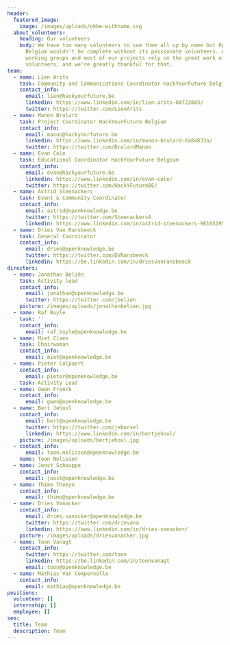 ```yaml
---
header:
  featured_image:
    image: /images/uploads/okbe-withname.svg
  about_volunteers:
    heading: Our volunteers
    body: We have too many volunteers to sum them all up by name but Open Knowledge
      Belgium wouldn't be complete without its passionate volunteers. All of our
      working groups and most of our projects rely on the great work of
      volunteers, and we're greatly thankful for that.
team:
  - name: Lien Arits
    task: Community and Communications Coordinator HackYourFuture Belgium
    contact_info:
      email: lien@hackyourfuture.be
      linkedin: https://www.linkedin.com/in/lien-arits-88722683/
      twitter: https://twitter.com/LienArits
  - name: Manon Brulard
    task: Project Coordinator HackYourFuture Belgium
    contact_info:
      email: manon@hackyourfuture.be
      linkedin: https://www.linkedin.com/in/manon-brulard-6a84833a/
      twitter: https://twitter.com/BrulardManon
  - name: Evan Cole
    task: Educational Coordinator HackYourFuture Belgium
    contact_info:
      email: evan@hackyourfuture.be
      linkedin: https://www.linkedin.com/in/evan-cole/
      twitter: https://twitter.com/HackYFutureBE/
  - name: Astrid Steenackers
    task: Event & Community Coordinator
    contact_info:
      email: astrid@openknowledge.be
      twitter: https://twitter.com/SteenackersA
      linkedin: https://www.linkedin.com/in/astrid-steenackers-96105195/
  - name: Dries Van Ransbeeck
    task: General Coordinator
    contact_info:
      email: dries@openknowledge.be
      twitter: https://twitter.com/DVRansbeeck
      linkedin: https://be.linkedin.com/in/driesvanransbeeck
directors:
  - name: Jonathan Beliën
    task: Activity lead
    contact_info:
      email: jonathan@openknowledge.be
      twitter: https://twitter.com/jbelien
    picture: /images/uploads/jonathanbelien.jpg
  - name: Raf Buyle
    task: ''
    contact_info:
      email: raf.buyle@openknowledge.be
  - name: Miet Claes
    task: Chairwoman
    contact_info:
      email: miet@openknowledge.be
  - name: Pieter Colpaert
    contact_info:
      email: pieter@openknowledge.be
    task: Activity Lead
  - name: Gwen Franck
    contact_info:
      email: gwen@openknowledge.be
  - name: Bert Jehoul
    contact_info:
      email: bert@openknowledge.be
      twitter: https://twitter.com/jeborsel
      linkedin: https://www.linkedin.com/in/bertjehoul/
    picture: /images/uploads/bertjehoul.jpg
  - contact_info:
      email: toon.nelissen@openknowledge.be
    name: Toon Nelissen
  - name: Joost Schouppe
    contact_info:
      email: joost@openknowledge.be
  - name: Thimo Thoeye
    contact_info:
      email: thimo@openknowledge.be
  - name: Dries Vanacker
    contact_info:
      email: dries.vanacker@openknowledge.be
      twitter: https://twitter.com/drievana
      linkedin: https://www.linkedin.com/in/dries-vanacker/
    picture: /images/uploads/driesvanacker.jpg
  - name: Toon Vanagt
    contact_info:
      twitter: https://twitter.com/toon
      linkedin: https://be.linkedin.com/in/toonvanagt
      email: toon@openknowledge.be
  - name: Mathias Van Compernolle
    contact_info:
      email: mathias@openknowledge.be
positions:
  volunteer: []
  internship: []
  employee: []
seo:
  title: Team
  description: Team
---
```


